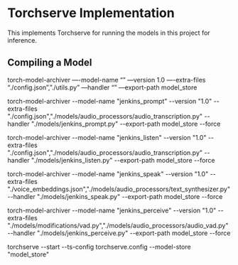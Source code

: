 # Torchserve Implementation

This implements Torchserve for running the models in this project for inference.

## Compiling a Model

torch-model-archiver —-model-name “<model name>” —version 1.0 —-extra-files “./config.json”,”./utils.py” —handler “<path to handler>” —export-path model_store


torch-model-archiver --model-name "jenkins_prompt" --version "1.0" --extra-files "./config.json","./models/audio_processors/audio_transcription.py" --handler "./models/jenkins_prompt.py" --export-path model_store --force

torch-model-archiver --model-name "jenkins_listen" --version "1.0" --extra-files "./config.json","./models/audio_processors/audio_transcription.py" --handler "./models/jenkins_listen.py" --export-path model_store --force

torch-model-archiver --model-name "jenkins_speak" --version "1.0" --extra-files "./voice_embeddings.json","./models/audio_processors/text_synthesizer.py" --handler "./models/jenkins_speak.py" --export-path model_store --force

torch-model-archiver --model-name "jenkins_perceive" --version "1.0" --extra-files "./models/modifications/vad.py","./models/audio_processors/audio_vad.py" --handler "./models/jenkins_perceive.py" --export-path model_store --force

torchserve --start --ts-config torchserve.config --model-store "model_store"
